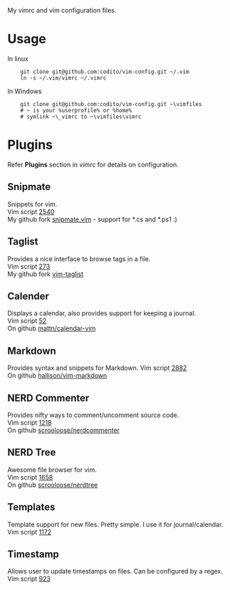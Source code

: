 My vimrc and vim configuration files.

# Usage
In linux

        git clone git@github.com:codito/vim-config.git ~/.vim
        ln -s ~/.vim/vimrc ~/.vimrc

In Windows

        git clone git@github.com:codito/vim-config.git ~\vimfiles
        # ~ is your %userprofile% or %home%
        # symlink ~\_vimrc to ~\vimfiles\vimrc

# Plugins
Refer **Plugins** section in _vimrc_ for details on configuration.

## Snipmate
Snippets for vim.  
Vim script [2540](http://www.vim.org/scripts/script.php?script_id=2540)  
My github fork [snipmate.vim](http://github.com/codito/snipmate.vim) - support for *.cs and *.ps1 :)  

## Taglist
Provides a nice interface to browse tags in a file.  
Vim script [273](http://www.vim.org/scripts/script.php?script_id=273)  
My github fork [vim-taglist](http://github.com/codito/vim-taglist)  

## Calender
Displays a calendar, also provides support for keeping a journal.  
Vim script [52](www.vim.org/scripts/script.php?script_id=52)  
On github [mattn/calendar-vim](http://www.vim.org/scripts/script.php?script_id=52)  

## Markdown
Provides syntax and snippets for Markdown.
Vim script [2882](http://www.vim.org/scripts/script.php?script_id=2882)  
On github [hallison/vim-markdown](http://github.com/hallison/vim-markdown)  

## NERD Commenter
Provides nifty ways to comment/uncomment source code.  
Vim script [1218](http://www.vim.org/scripts/script.php?script_id=1218)  
On github [scrooloose/nerdcommenter](https://github.com/scrooloose/nerdcommenter)  

## NERD Tree
Awesome file browser for vim.  
Vim script [1658](http://www.vim.org/scripts/script.php?script_id=1658)  
On github [scrooloose/nerdtree](https://github.com/scrooloose/nerdtree)  

## Templates
Template support for new files. Pretty simple. I use it for journal/calendar.  
Vim script [1172](www.vim.org/scripts/script.php?script_id=1172)  

## Timestamp
Allows user to update timestamps on files. Can be configured by a regex.  
Vim script [923](http://www.vim.org/scripts/script.php?script_id=923)  
